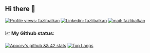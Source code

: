 ## Hi there 👋

<!--
**fazlibalkan/fazlibalkan** is a ✨ _special_ ✨ repository because its `README.md` (this file) appears on your GitHub profile.
Here are some ideas to get you started:
- 🔭 I’m currently working on ...
- 🌱 I’m currently learning ...
- 👯 I’m looking to collaborate on ...
- 🤔 I’m looking for help with ...
- 💬 Ask me about ...
- 📫 How to reach me: ...
- 😄 Pronouns: ...
- ⚡ Fun fact: ...
-->

[![Profile views: fazlibalkan](https://gpvc.arturio.dev/fazlibalkan)](https://github.com/fazlibalkan)
[![Linkedin: fazlibalkan](https://img.shields.io/badge/-Follow-blue?style=flat-square&logo=Linkedin&logoColor=white&link=https://www.linkedin.com/in/fazl%C4%B1-balkan-736572208/)](https://www.linkedin.com/in/fazl%C4%B1-balkan-736572208/)
[![mail: fazlibalkan](https://img.shields.io/badge/-Mail-red?style=flat-square&logo=Gmail&logoColor=white&link=mailto:fazlibalkan@outlook.com)](mailto:fazlibalkan@outlook.com)

### 📈 My Github status:
[![Apoorv's github && 42 stats](https://github-readme-stats.vercel.app/api?username=fazlibalkan&show_icons=true&theme=radical)](https://github.com/fazlibalkan)
[![Top Langs](https://github-readme-stats.vercel.app/api/top-langs/?username=fazlibalkan&layout=compact&theme=radical)](https://github.com/fazlibalkan)
